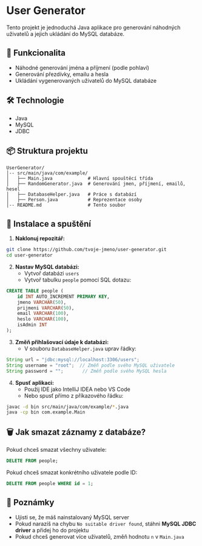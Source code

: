 # User Generator

Tento projekt je jednoduchá Java aplikace pro generování náhodných uživatelů a jejich ukládání do MySQL databáze.

## 📌 Funkcionalita
- Náhodné generování jména a příjmení (podle pohlaví)
- Generování přezdívky, emailu a hesla
- Ukládání vygenerovaných uživatelů do MySQL databáze

## 🛠️ Technologie
- Java
- MySQL
- JDBC

## 📦 Struktura projektu
```
UserGenerator/
│-- src/main/java/com/example/
│   ├── Main.java             # Hlavní spouštěcí třída
│   ├── RandomGenerator.java  # Generování jmen, příjmení, emailů, hesel
│   ├── DatabaseHelper.java   # Práce s databází
│   ├── Person.java           # Reprezentace osoby
│-- README.md                 # Tento soubor
```

## 🚀 Instalace a spuštění

1. **Naklonuj repozitář:**
```sh
git clone https://github.com/tvoje-jmeno/user-generator.git
cd user-generator
```

2. **Nastav MySQL databázi:**
   - Vytvoř databázi `users`
   - Vytvoř tabulku `people` pomocí SQL dotazu:
```sql
CREATE TABLE people (
    id INT AUTO_INCREMENT PRIMARY KEY,
    jmeno VARCHAR(50),
    prijmeni VARCHAR(50),
    email VARCHAR(100),
    heslo VARCHAR(100),
    isAdmin INT
);
```

3. **Změň přihlašovací údaje k databázi:**
   - V souboru `DatabaseHelper.java` uprav řádky:
```java
String url = "jdbc:mysql://localhost:3306/users";
String username = "root";  // Změň podle svého MySQL uživatele
String password = "";       // Změň podle svého MySQL hesla
```

4. **Spusť aplikaci:**
   - Použij IDE jako IntelliJ IDEA nebo VS Code
   - Nebo spusť přímo z příkazového řádku:
```sh
javac -d bin src/main/java/com/example/*.java
java -cp bin com.example.Main
```

## 🗑️ Jak smazat záznamy z databáze?
Pokud chceš smazat všechny uživatele:
```sql
DELETE FROM people;
```

Pokud chceš smazat konkrétního uživatele podle ID:
```sql
DELETE FROM people WHERE id = 1;
```

## 📌 Poznámky
- Ujisti se, že máš nainstalovaný MySQL server
- Pokud narazíš na chybu `No suitable driver found`, stáhni **MySQL JDBC driver** a přidej ho do projektu
- Pokud chceš generovat více uživatelů, změň hodnotu `n` v `Main.java`
